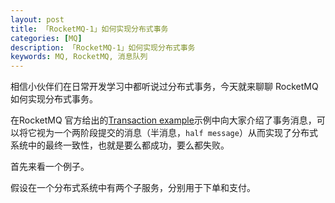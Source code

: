 ```yaml
---
layout: post
title: 「RocketMQ-1」如何实现分布式事务
categories: [MQ]
description: 「RocketMQ-1」如何实现分布式事务
keywords: MQ, RocketMQ, 消息队列
---
```


相信小伙伴们在日常开发学习中都听说过分布式事务，今天就来聊聊 RocketMQ 如何实现分布式事务。

在RocketMQ 官方给出的[Transaction example](https://rocketmq.apache.org/docs/transaction-example/)示例中向大家介绍了事务消息，可以将它视为一个两阶段提交的消息（半消息，`half message`）从而实现了分布式系统中的最终一致性，也就是要么都成功，要么都失败。

首先来看一个例子。

假设在一个分布式系统中有两个子服务，分别用于下单和支付。


